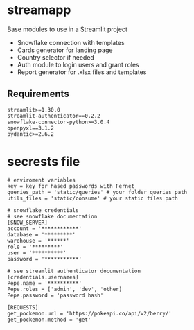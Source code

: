 # streamapp

Base modules to use in a Streamlit project

- Snowflake connection with templates
- Cards generator for landing page
- Country selector if needed
- Auth module to login users and grant roles
- Report generator for .xlsx files and templates

## Requirements

```
streamlit>=1.30.0
streamlit-authenticator==0.2.2
snowflake-connector-python>=3.0.4
openpyxl==3.1.2
pydantic>=2.6.2
```

# secrests file
```
# enviroment variables
key = key for hased passwords with Fernet
queries_path = 'static/queries' # your folder queries path
utils_files = 'static/consume' # your static files path

# snowflake credentials
# see snowflake documentation
[SNOW_SERVER]
account = '************'
database = '*********'
warehouse = '******'
role = '*********'
user = '**********'
password = '***********'

# see streamlit authenticator documentation
[credentials.usernames]
Pepe.name = '**********'
Pepe.roles = ['admin', 'dev', 'other]
Pepe.password = 'password hash' 

[REQUESTS]
get_pockemon.url = 'https://pokeapi.co/api/v2/berry/'
get_pockemon.method = 'get'
```
